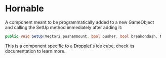# Hornable
A component meant to be programmatically added to a new GameObject and calling the SetUp method immediately after adding it:

```cs
public void SetUp(Vector2 pushammount, bool pusher, bool breakondash, NPCControl createdfrom)
```
This is a component specific to a [Dropplet](../../Entities/NPCControl/ObjectTypes/Dropplet.md)'s ice cube, check its documentation to learn more.

